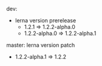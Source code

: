 dev:

- lerna version prerelease
  - 1.2.1 => 1.2.2-alpha.0
  - 1.2.2-alpha.0 => 1.2.2-alpha.1

master: lerna version patch

- 1.2.2-alpha.1 => 1.2.2
